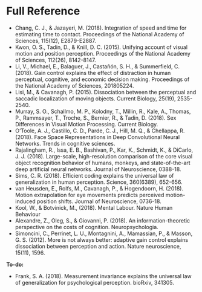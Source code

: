 # Full Reference

<ul>

<li id="Chang2018">Chang, C. J., & Jazayeri, M. (2018). Integration of speed and time for estimating time to contact. Proceedings of the National Academy of Sciences, 115(12), E2879-E2887.</li>

<li id="Kown2015"> Kwon, O. S., Tadin, D., & Knill, D. C. (2015). Unifying account of visual motion and position perception. Proceedings of the National Academy of Sciences, 112(26), 8142-8147.</li>


<li id="LiSummerfield2018"> Li, V., Michael, E., Balaguer, J., Castañón, S. H., & Summerfield, C. (2018). Gain control explains the effect of distraction in human perceptual, cognitive, and economic decision making. Proceedings of the National Academy of Sciences, 201805224.</li>

<li id="Lisi2015"> Lisi, M., & Cavanagh, P. (2015). Dissociation between the perceptual and saccadic localization of moving objects. Current Biology, 25(19), 2535-2540.</li>

<li id="Murray2018"> Murray, S. O., Schallmo, M. P., Kolodny, T., Millin, R., Kale, A., Thomas, P., Rammsayer, T., Troche, S., Bernier, R., & Tadin, D. (2018). Sex Differences in Visual Motion  Processing. Current Biology.</li>

<li id="Otoole2018"> O’Toole, A. J., Castillo, C. D., Parde, C. J., Hill, M. Q., & Chellappa, R. (2018). Face Space Representations in Deep Convolutional Neural Networks. Trends in cognitive sciences.</li>

<li id="Rajalingham2018"> Rajalingham, R., Issa, E. B., Bashivan, P., Kar, K., Schmidt, K., & DiCarlo, J. J. (2018). Large-scale, high-resolution comparison of the core visual object recognition behavior of humans, monkeys, and state-of-the-art deep artificial neural networks. Journal of Neuroscience, 0388-18.</li>

<li id="Sims2018"> Sims, C. R. (2018). Efficient coding explains the universal law of generalization in human perception. Science, 360(6389), 652-656.</li>

<li id="vanHeusden2018"> van Heusden, E., Rolfs, M., Cavanagh, P., & Hogendoorn, H. (2018). Motion extrapolation for eye movements predicts perceived motion-induced position shifts. Journal of Neuroscience, 0736-18. </li>

<li id="Wool2018"> Kool, W., & Botvinick, M., (2018). Mental Labour. Nature Human Behaviour</li>
<li id="AlexandreGiovanni2018">Alexandre, Z., Oleg, S., & Giovanni, P. (2018). An information-theoretic perspective on the costs of cognition. Neuropsychologia. </li>
<li id="SimonciniMasson2012">Simoncini, C., Perrinet, L. U., Montagnini, A., Mamassian, P., & Masson, G. S. (2012). More is not always better: adaptive gain control explains dissociation between perception and action. Nature neuroscience, 15(11), 1596. </li>


</ul>

**To-do:**

- Frank, S. A. (2018). Measurement invariance explains the universal law of generalization for psychological perception. bioRxiv, 341305.
